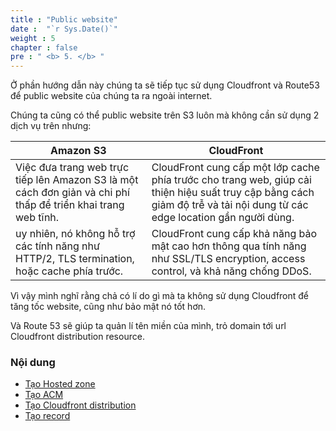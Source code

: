 ```yaml
---
title : "Public website"
date :  "`r Sys.Date()`" 
weight : 5
chapter : false
pre : " <b> 5. </b> "
---
```


Ở phần hướng dẫn này chúng ta sẽ tiếp tục sử dụng Cloudfront và Route53 để public website của chúng ta ra ngoài internet. 

Chúng ta cũng có thể public website trên S3 luôn mà không cần sử dụng 2 dịch vụ trên nhưng:

| Amazon S3 | CloudFront|
| ----------- | ----------- |
| Việc đưa trang web trực tiếp lên Amazon S3 là một cách đơn giản và chi phí thấp để triển khai trang web tĩnh. | CloudFront cung cấp một lớp cache phía trước cho trang web, giúp cải thiện hiệu suất truy cập bằng cách giảm độ trễ và tải nội dung từ các edge location gần người dùng. |
| uy nhiên, nó không hỗ trợ các tính năng như HTTP/2, TLS termination, hoặc cache phía trước. | CloudFront cung cấp khả năng bảo mật cao hơn thông qua tính năng như SSL/TLS encryption, access control, và khả năng chống DDoS. |

Vì vậy mình nghĩ rằng chả có lí do gì mà ta không sử dụng Cloudfront để tăng tốc website, cũng như bảo mật nó tốt hơn.

Và Route 53 sẽ giúp ta quản lí tên miền của mình, trỏ domain tới url Cloudfront distribution resource.

### Nội dung
- [Tạo Hosted zone](5.1-createHostedZone/)
- [Tạo ACM](5.2-createACM/)
- [Tạo Cloudfront distribution](5.3-createCloudfront/)
- [Tạo record](5.4-createRecord/)